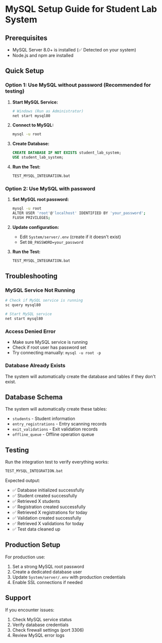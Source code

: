 # MySQL Setup Guide for Student Lab System

## Prerequisites
- MySQL Server 8.0+ is installed (✅ Detected on your system)
- Node.js and npm are installed

## Quick Setup

### Option 1: Use MySQL without password (Recommended for testing)

1. **Start MySQL Service:**
   ```bash
   # Windows (Run as Administrator)
   net start mysql80
   ```

2. **Connect to MySQL:**
   ```bash
   mysql -u root
   ```

3. **Create Database:**
   ```sql
   CREATE DATABASE IF NOT EXISTS student_lab_system;
   USE student_lab_system;
   ```

4. **Run the Test:**
   ```bash
   TEST_MYSQL_INTEGRATION.bat
   ```

### Option 2: Use MySQL with password

1. **Set MySQL root password:**
   ```bash
   mysql -u root
   ALTER USER 'root'@'localhost' IDENTIFIED BY 'your_password';
   FLUSH PRIVILEGES;
   ```

2. **Update configuration:**
   - Edit `System/server/.env` (create if it doesn't exist)
   - Set `DB_PASSWORD=your_password`

3. **Run the Test:**
   ```bash
   TEST_MYSQL_INTEGRATION.bat
   ```

## Troubleshooting

### MySQL Service Not Running
```bash
# Check if MySQL service is running
sc query mysql80

# Start MySQL service
net start mysql80
```

### Access Denied Error
- Make sure MySQL service is running
- Check if root user has password set
- Try connecting manually: `mysql -u root -p`

### Database Already Exists
The system will automatically create the database and tables if they don't exist.

## Database Schema

The system will automatically create these tables:
- `students` - Student information
- `entry_registrations` - Entry scanning records  
- `exit_validations` - Exit validation records
- `offline_queue` - Offline operation queue

## Testing

Run the integration test to verify everything works:
```bash
TEST_MYSQL_INTEGRATION.bat
```

Expected output:
- ✅ Database initialized successfully
- ✅ Student created successfully
- ✅ Retrieved X students
- ✅ Registration created successfully
- ✅ Retrieved X registrations for today
- ✅ Validation created successfully
- ✅ Retrieved X validations for today
- ✅ Test data cleaned up

## Production Setup

For production use:
1. Set a strong MySQL root password
2. Create a dedicated database user
3. Update `System/server/.env` with production credentials
4. Enable SSL connections if needed

## Support

If you encounter issues:
1. Check MySQL service status
2. Verify database credentials
3. Check firewall settings (port 3306)
4. Review MySQL error logs
